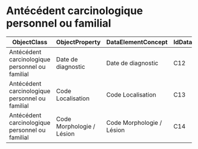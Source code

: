 # Antécédent carcinologique personnel ou familial

| ObjectClass | ObjectProperty | DataElementConcept | IdDataElementConcept | ConceptualDomain | DataElementConceptDefFR | DataElementConceptDefEN |
| ----------- | -------------- | ------------------ | -------------------- | ---------------- | ----------------------- | ----------------------- |
| Antécédent carcinologique personnel ou familial | Date de diagnostic | Date de diagnostic | C12 |  |  |  |
| Antécédent carcinologique personnel ou familial | Code Localisation | Code Localisation | C13 | [CIM-O-3 Topo](https://github.com/ylaizet/OSIRIS/blob/master/ConceptualDomain/CIM-O-3 Topo.md#CIM-O-3 Topo) |  |  |
| Antécédent carcinologique personnel ou familial | Code Morphologie / Lésion | Code Morphologie / Lésion | C14 | [CIM-O-3 Morpho](https://github.com/ylaizet/OSIRIS/blob/master/ConceptualDomain/CIM-O-3 Morpho.md#CIM-O-3 Morpho) |  |  |
